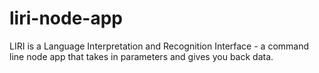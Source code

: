 # liri-node-app
LIRI is a Language Interpretation and Recognition Interface - a command line node app that takes in parameters and gives you back data.
